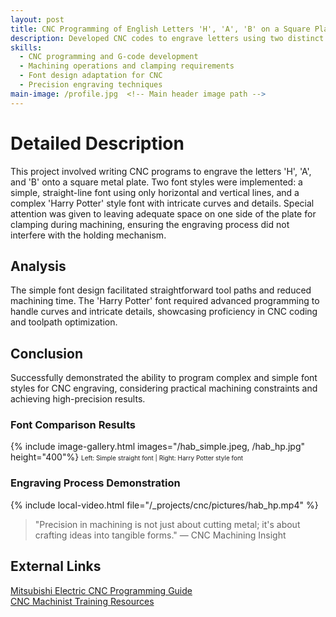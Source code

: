 ```yaml
---
layout: post
title: CNC Programming of English Letters 'H', 'A', 'B' on a Square Plate
description: Developed CNC codes to engrave letters using two distinct font styles while accommodating machining constraints like clamping space.
skills: 
  - CNC programming and G-code development
  - Machining operations and clamping requirements
  - Font design adaptation for CNC
  - Precision engraving techniques
main-image: /profile.jpg  <!-- Main header image path -->
---
```


# Detailed Description
This project involved writing CNC programs to engrave the letters 'H', 'A', and 'B' onto a square metal plate. Two font styles were implemented: a simple, straight-line font using only horizontal and vertical lines, and a complex 'Harry Potter' style font with intricate curves and details. Special attention was given to leaving adequate space on one side of the plate for clamping during machining, ensuring the engraving process did not interfere with the holding mechanism.

## Analysis
The simple font design facilitated straightforward tool paths and reduced machining time. The 'Harry Potter' font required advanced programming to handle curves and intricate details, showcasing proficiency in CNC coding and toolpath optimization.

## Conclusion
Successfully demonstrated the ability to program complex and simple font styles for CNC engraving, considering practical machining constraints and achieving high-precision results.

### Font Comparison Results
{% include image-gallery.html images="/hab_simple.jpeg, /hab_hp.jpg" height="400"%}
<span style="font-size: 10px">Left: Simple straight font | Right: Harry Potter style font</span>  

### Engraving Process Demonstration
{% include local-video.html file="/_projects/cnc/pictures/hab_hp.mp4" %}

> "Precision in machining is not just about cutting metal; it's about crafting ideas into tangible forms."
> — CNC Machining Insight

## External Links
[Mitsubishi Electric CNC Programming Guide](https://www.mitsubishielectric.com/fa/service-support/global/e-learning/pdf/eng/7-CNC_Programming_For_MC_na_eng.pdf)  
[CNC Machinist Training Resources](https://cncmachinisttraining.com/2013/10/02/letter-codes-list-for-cnc-machine-programming/)
